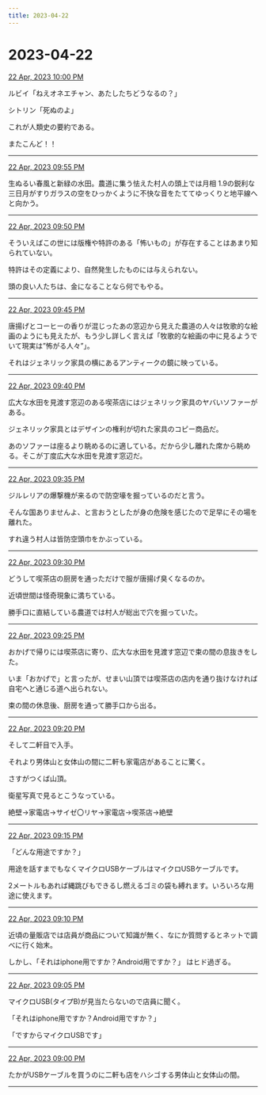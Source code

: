 ```yaml
---
title: 2023-04-22
---
```

# 2023-04-22

[22 Apr, 2023 10:00 PM](https://twitter.com/hirasawa/status/1649759971419254790#m)

ルビイ「ねえオネエチャン、あたしたちどうなるの？」

シトリン「死ぬのよ」

これが人類史の要約である。

またこんど！！

---

[22 Apr, 2023 09:55 PM](https://twitter.com/hirasawa/status/1649758701853749249#m)

生ぬるい春風と新緑の水田。農道に集う怯えた村人の頭上では月相 1.9の鋭利な三日月がすりガラスの空をひっかくように不快な音をたててゆっくりと地平線へと向かう。

---

[22 Apr, 2023 09:50 PM](https://twitter.com/hirasawa/status/1649757443638046724#m)

そういえばこの世には版権や特許のある「怖いもの」が存在することはあまり知られていない。

特許はその定義により、自然発生したものには与えられない。

頭の良い人たちは、金になることなら何でもやる。

---

[22 Apr, 2023 09:45 PM](https://twitter.com/hirasawa/status/1649756185640452096#m)

唐揚げとコーヒーの香りが混じったあの窓辺から見えた農道の人々は牧歌的な絵画のようにも見えたが、もう少し詳しく言えば「牧歌的な絵画の中に見るようでいて現実は”怖がる人々”」。

それはジェネリック家具の横にあるアンティークの鏡に映っている。

---

[22 Apr, 2023 09:40 PM](https://twitter.com/hirasawa/status/1649754927353434113#m)

広大な水田を見渡す窓辺のある喫茶店にはジェネリック家具のヤバいソファーがある。

ジェネリック家具とはデザインの権利が切れた家具のコピー商品だ。

あのソファーは座るより眺めるのに適している。だから少し離れた席から眺める。そこが丁度広大な水田を見渡す窓辺だ。

---

[22 Apr, 2023 09:35 PM](https://twitter.com/hirasawa/status/1649753668839960576#m)

ジルレリアの爆撃機が来るので防空壕を掘っているのだと言う。

そんな国ありませんよ、と言おうとしたが身の危険を感じたので足早にその場を離れた。

すれ違う村人は皆防空頭巾をかぶっている。

---

[22 Apr, 2023 09:30 PM](https://twitter.com/hirasawa/status/1649752413346365440#m)

どうして喫茶店の厨房を通っただけで服が唐揚げ臭くなるのか。

近頃世間は怪奇現象に満ちている。

勝手口に直結している農道では村人が総出で穴を掘っていた。

---

[22 Apr, 2023 09:25 PM](https://twitter.com/hirasawa/status/1649751152269877248#m)

おかげで帰りには喫茶店に寄り、広大な水田を見渡す窓辺で束の間の息抜きをした。

いま「おかげで」と言ったが、せまい山頂では喫茶店の店内を通り抜けなければ自宅へと通じる道へ出られない。

束の間の休息後、厨房を通って勝手口から出る。

---

[22 Apr, 2023 09:20 PM](https://twitter.com/hirasawa/status/1649749893827919872#m)

そして二軒目で入手。

それより男体山と女体山の間に二軒も家電店があることに驚く。

さすがつくば山頂。

衛星写真で見るとこうなっている。

絶壁→家電店→サイゼ〇リヤ→家電店→喫茶店→絶壁

---

[22 Apr, 2023 09:15 PM](https://twitter.com/hirasawa/status/1649748636090212352#m)

「どんな用途ですか？」

用途を話すまでもなくマイクロUSBケーブルはマイクロUSBケーブルです。

2メートルもあれば縄跳びもできるし燃えるゴミの袋も縛れます。いろいろな用途に使えます。

---

[22 Apr, 2023 09:10 PM](https://twitter.com/hirasawa/status/1649747377874669569#m)

近頃の量販店では店員が商品について知識が無く、なにか質問するとネットで調べに行く始末。

しかし、「それはiphone用ですか？Android用ですか？」
はヒド過ぎる。

---

[22 Apr, 2023 09:05 PM](https://twitter.com/hirasawa/status/1649746119419899907#m)

マイクロUSB(タイプB)が見当たらないので店員に聞く。

「それはiphone用ですか？Android用ですか？」

「ですからマイクロUSBです」

---

[22 Apr, 2023 09:00 PM](https://twitter.com/hirasawa/status/1649744865192988674#m)

たかがUSBケーブルを買うのに二軒も店をハシゴする男体山と女体山の間。

---

